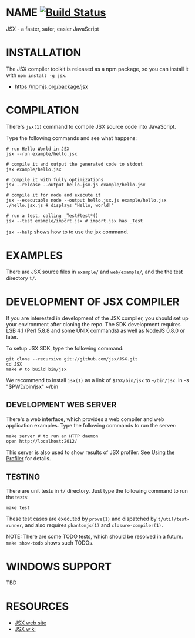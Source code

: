 NAME [![Build Status](https://secure.travis-ci.org/jsx/JSX.png)](http://travis-ci.org/jsx/JSX)
=======================

JSX - a faster, safer, easier JavaScript

INSTALLATION
=======================

The JSX compiler toolkit is released as a npm package, so you can install it with `npm install -g jsx`.

* https://npmjs.org/package/jsx

COMPILATION
=======================

There's `jsx(1)` command to compile JSX source code into JavaScript.

Type the following commands and see what happens:

    # run Hello World in JSX
    jsx --run example/hello.jsx

    # compile it and output the generated code to stdout
    jsx example/hello.jsx

    # compile it with fully optimizations
    jsx --release --output hello.jsx.js example/hello.jsx

    # compile it for node and execute it
    jsx --executable node --output hello.jsx.js example/hello.jsx
    ./hello.jsx.js # displays "Hello, world!"

    # run a test, calling _Test#test*()
    jsx --test example/import.jsx # import.jsx has _Test

`jsx --help` shows how to to use the jsx command.

EXAMPLES
=======================

There are JSX source files in `example/` and `web/example/`, and the the test directory `t/`.

DEVELOPMENT OF JSX COMPILER
=======================

If you are interested in development of the JSX compiler, you should set up your environment after cloning the repo. The SDK development requires LSB 4.1 (Perl 5.8.8 and some UNIX commands) as well as NodeJS 0.8.0 or later.

To setup JSX SDK, type the following command:

    git clone --recursive git://github.com/jsx/JSX.git
    cd JSX
    make # to build bin/jsx

We recommend to install `jsx(1)` as a link of `$JSX/bin/jsx` to `~/bin/jsx`.
    ln -s "$PWD/bin/jsx" ~/bin

DEVELOPMENT WEB SERVER
-----------------------

There's a web interface, which provides a web compiler and web application examples.
Type the following commands to run the server:

    make server # to run an HTTP daemon
    open http://localhost:2012/

This server is also used to show results of JSX profiler.
See [Using the Profiler](http://jsx.github.com/doc/profiler.html) for details.

TESTING
-----------------------

There are unit tests in `t/` directory. Just type the following command to run the tests:

    make test

These test cases are executed by `prove(1)` and dispatched by `t/util/test-runner`, and also requires `phantomjs(1)` and `closure-compiler(1)`.

NOTE: There are some TODO tests, which should be resolved in a future. `make show-todo` shows such TODOs.

WINDOWS SUPPORT
=======================

TBD

RESOURCES
=======================

* [JSX web site](http://jsx.github.com/)
* [JSX wiki](https://github.com/jsx/JSX/wiki)

